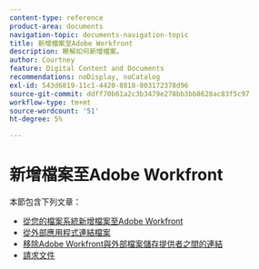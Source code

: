 ```yaml
---
content-type: reference
product-area: documents
navigation-topic: documents-navigation-topic
title: 新增檔案至Adobe Workfront
description: 瞭解如何新增檔案。
author: Courtney
feature: Digital Content and Documents
recommendations: noDisplay, noCatalog
exl-id: 543d6819-11c1-4420-8818-803172378d96
source-git-commit: ddff70b61a2c3b3479e278bb3bb8628ac83f5c97
workflow-type: tm+mt
source-wordcount: '51'
ht-degree: 5%

---
```


# 新增檔案至Adobe Workfront

本節包含下列文章：

* [從您的檔案系統新增檔案至Adobe Workfront](../../documents/adding-documents-to-workfront/add-documents-from-file-system.md)
* [從外部應用程式連結檔案](../../documents/adding-documents-to-workfront/link-documents-from-external-apps.md)
* [移除Adobe Workfront與外部檔案儲存提供者之間的連結](../../documents/adding-documents-to-workfront/remove-links-between-wf-and-doc-apps.md)
* [請求文件](../../documents/adding-documents-to-workfront/request-a-document.md)
